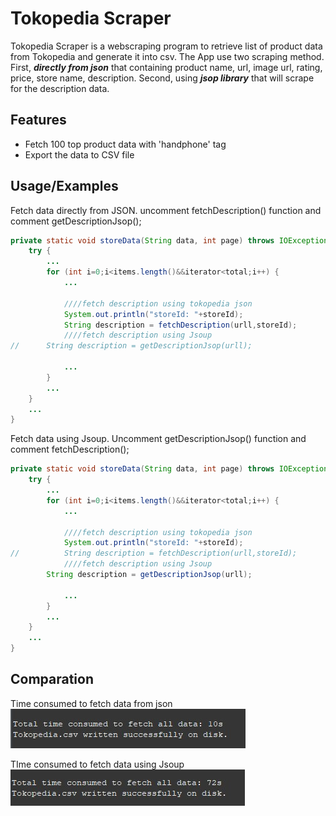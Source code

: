 
# Tokopedia Scraper

Tokopedia Scraper is a webscraping program to retrieve list of product data from Tokopedia and generate it into csv. The App use two scraping method. First, ***directly from json*** that containing product name, url, image url, rating, price, store name, description. Second, using ***jsop library*** that will scrape for the description data.




## Features

- Fetch 100 top product data with 'handphone' tag
- Export the data to CSV file


## Usage/Examples

Fetch data directly from JSON. uncomment fetchDescription() function and comment getDescriptionJsop();
    
```java
private static void storeData(String data, int page) throws IOException {
    try {
        ...
        for (int i=0;i<items.length()&&iterator<total;i++) {
            ...
            
            ////fetch description using tokopedia json
            System.out.println("storeId: "+storeId);
            String description = fetchDescription(urll,storeId);
            ////fetch description using Jsoup
//	    String description = getDescriptionJsop(urll);

            ...
        }
        ...
    }
    ...
}
```



Fetch data using Jsoup. Uncomment getDescriptionJsop() function and comment fetchDescription();
    
```java
private static void storeData(String data, int page) throws IOException {
    try {
        ...
        for (int i=0;i<items.length()&&iterator<total;i++) {
            ...
            
            ////fetch description using tokopedia json
            System.out.println("storeId: "+storeId);
//          String description = fetchDescription(urll,storeId);
            ////fetch description using Jsoup
 	    String description = getDescriptionJsop(urll);

            ...
        }
        ...
    }
    ...
}
```


## Comparation

Time consumed to fetch data from json\
![App Screenshot](https://github.com/baguztaji07/tokopedia-crawler/raw/main/usingjson.jpg)

TIme consumed to fetch data using Jsoup\
![App Screenshot](https://github.com/baguztaji07/tokopedia-crawler/raw/main/usingjsoup.jpg)
